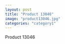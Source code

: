 ```yaml
---
layout: post
title: "Product 13046"
image: "product13046.jpg"
categories: "category1"
---
```

Product 13046
